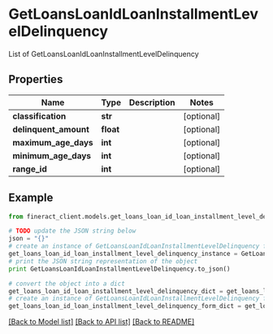 # GetLoansLoanIdLoanInstallmentLevelDelinquency

List of GetLoansLoanIdLoanInstallmentLevelDelinquency

## Properties

Name | Type | Description | Notes
------------ | ------------- | ------------- | -------------
**classification** | **str** |  | [optional] 
**delinquent_amount** | **float** |  | [optional] 
**maximum_age_days** | **int** |  | [optional] 
**minimum_age_days** | **int** |  | [optional] 
**range_id** | **int** |  | [optional] 

## Example

```python
from fineract_client.models.get_loans_loan_id_loan_installment_level_delinquency import GetLoansLoanIdLoanInstallmentLevelDelinquency

# TODO update the JSON string below
json = "{}"
# create an instance of GetLoansLoanIdLoanInstallmentLevelDelinquency from a JSON string
get_loans_loan_id_loan_installment_level_delinquency_instance = GetLoansLoanIdLoanInstallmentLevelDelinquency.from_json(json)
# print the JSON string representation of the object
print GetLoansLoanIdLoanInstallmentLevelDelinquency.to_json()

# convert the object into a dict
get_loans_loan_id_loan_installment_level_delinquency_dict = get_loans_loan_id_loan_installment_level_delinquency_instance.to_dict()
# create an instance of GetLoansLoanIdLoanInstallmentLevelDelinquency from a dict
get_loans_loan_id_loan_installment_level_delinquency_form_dict = get_loans_loan_id_loan_installment_level_delinquency.from_dict(get_loans_loan_id_loan_installment_level_delinquency_dict)
```
[[Back to Model list]](../README.md#documentation-for-models) [[Back to API list]](../README.md#documentation-for-api-endpoints) [[Back to README]](../README.md)


